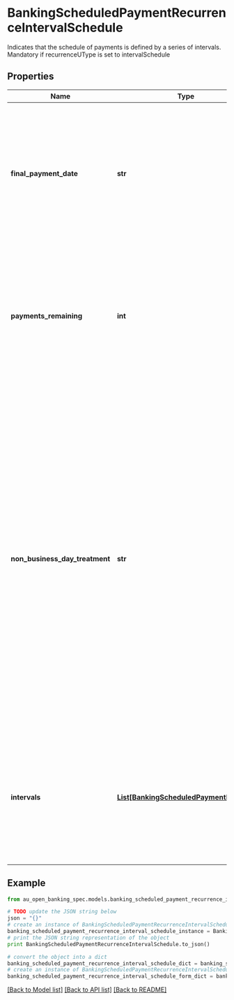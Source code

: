 # BankingScheduledPaymentRecurrenceIntervalSchedule

Indicates that the schedule of payments is defined by a series of intervals. Mandatory if recurrenceUType is set to intervalSchedule

## Properties

Name | Type | Description | Notes
------------ | ------------- | ------------- | -------------
**final_payment_date** | **str** | The limit date after which no more payments should be made using this schedule. If both finalPaymentDate and paymentsRemaining are present then payments will stop according to the most constraining value. If neither field is present the payments will continue indefinitely | [optional] 
**payments_remaining** | **int** | Indicates the number of payments remaining in the schedule. If both finalPaymentDate and paymentsRemaining are present then payments will stop according to the most constraining value, If neither field is present the payments will continue indefinitely | [optional] 
**non_business_day_treatment** | **str** | Enumerated field giving the treatment where a scheduled payment date is not a business day. If absent assumed to be ON.&lt;br/&gt;**AFTER** - If a scheduled payment date is a non-business day the payment will be made on the first business day after the scheduled payment date.&lt;br/&gt;**BEFORE** - If a scheduled payment date is a non-business day the payment will be made on the first business day before the scheduled payment date.&lt;br/&gt;**ON** - If a scheduled payment date is a non-business day the payment will be made on that day regardless.&lt;br/&gt;**ONLY** - Payments only occur on business days. If a scheduled payment date is a non-business day the payment will be ignored | [optional] [default to 'ON']
**intervals** | [**List[BankingScheduledPaymentInterval]**](BankingScheduledPaymentInterval.md) | An array of interval objects defining the payment schedule.  Each entry in the array is additive, in that it adds payments to the overall payment schedule.  If multiple intervals result in a payment on the same day then only one payment will be made. Must have at least one entry | 

## Example

```python
from au_open_banking_spec.models.banking_scheduled_payment_recurrence_interval_schedule import BankingScheduledPaymentRecurrenceIntervalSchedule

# TODO update the JSON string below
json = "{}"
# create an instance of BankingScheduledPaymentRecurrenceIntervalSchedule from a JSON string
banking_scheduled_payment_recurrence_interval_schedule_instance = BankingScheduledPaymentRecurrenceIntervalSchedule.from_json(json)
# print the JSON string representation of the object
print BankingScheduledPaymentRecurrenceIntervalSchedule.to_json()

# convert the object into a dict
banking_scheduled_payment_recurrence_interval_schedule_dict = banking_scheduled_payment_recurrence_interval_schedule_instance.to_dict()
# create an instance of BankingScheduledPaymentRecurrenceIntervalSchedule from a dict
banking_scheduled_payment_recurrence_interval_schedule_form_dict = banking_scheduled_payment_recurrence_interval_schedule.from_dict(banking_scheduled_payment_recurrence_interval_schedule_dict)
```
[[Back to Model list]](../README.md#documentation-for-models) [[Back to API list]](../README.md#documentation-for-api-endpoints) [[Back to README]](../README.md)


